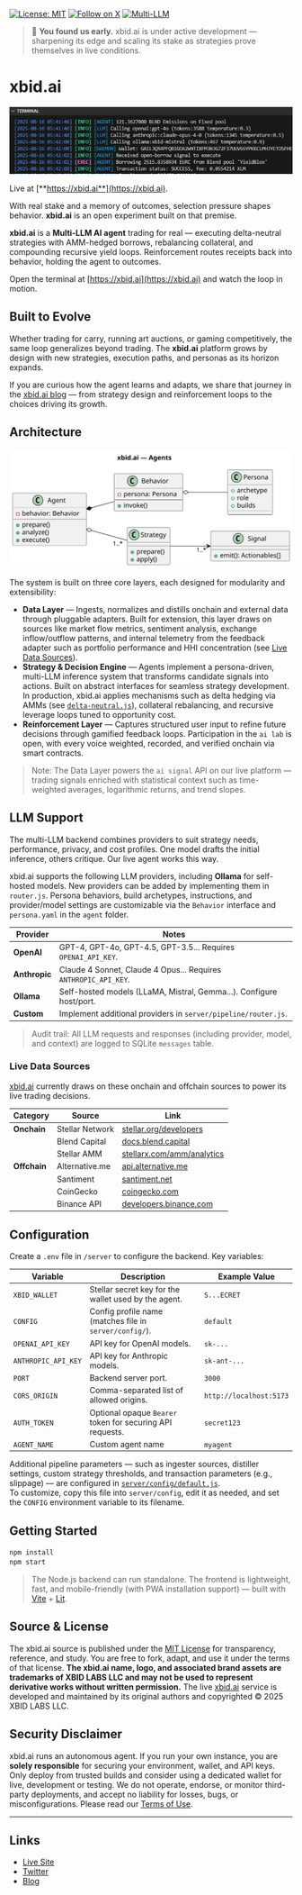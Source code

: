 [![License: MIT](https://img.shields.io/badge/License-MIT-blue.svg)](/LICENSE)
[![Follow on X](https://img.shields.io/badge/Follow%20on%20X-%40xbid__ai-black?logo=x)](https://x.com/xbid_ai)
[![Multi-LLM](https://img.shields.io/badge/Multi--LLM-Powered-blueviolet)](https://blog.xbid.ai)

> 🌱 **You found us early.** xbid.ai is under active development — sharpening its edge and scaling its stake as strategies prove themselves in live conditions.

# xbid.ai

![XBID Terminal](media/xbid-terminal.png)

Live at [**https://xbid.ai**](https://xbid.ai).

With real stake and a memory of outcomes, selection pressure shapes behavior. **xbid.ai** is an open experiment built on that premise.

**xbid.ai** is a **Multi-LLM AI agent** trading for real — executing delta-neutral strategies with AMM-hedged borrows, rebalancing collateral, and compounding recursive yield loops. Reinforcement routes receipts back into behavior, holding the agent to outcomes.

Open the terminal at [https://xbid.ai](https://xbid.ai) and watch the loop in motion.

## Built to Evolve

Whether trading for carry, running art auctions, or gaming competitively, the same loop generalizes beyond trading. The **xbid.ai** platform grows by design with new strategies, execution paths, and personas as its horizon expands.

If you are curious how the agent learns and adapts, we share that journey in the [xbid.ai blog](https://blog.xbid.ai) — from strategy design and reinforcement loops to the choices driving its growth.

## Architecture

![XBID Agents](media/agents-structure.svg)

The system is built on three core layers, each designed for modularity and extensibility:

* **Data Layer** — Ingests, normalizes and distills onchain and external data through pluggable adapters. Built for extension, this layer draws on sources like market flow metrics, sentiment analysis, exchange inflow/outflow patterns, and internal telemetry from the feedback adapter such as portfolio performance and HHI concentration (see [Live Data Sources](#live-data-sources)).
* **Strategy & Decision Engine** — Agents implement a persona-driven, multi-LLM inference system that transforms candidate signals into actions. Built on abstract interfaces for seamless strategy development. In production, xbid.ai applies mechanisms such as delta hedging via AMMs (see [`delta-neutral.js`](server/pipeline/agents/default/strategies/signals/delta-neutral.js)), collateral rebalancing, and recursive leverage loops tuned to opportunity cost.
* **Reinforcement Layer** — Captures structured user input to refine future decisions through gamified feedback loops. Participation in the `ai lab` is open, with every voice weighted, recorded, and verified onchain via smart contracts.

> Note: The Data Layer powers the `ai signal` API on our live platform — trading signals enriched with statistical context such as time-weighted averages, logarithmic returns, and trend slopes.

## LLM Support

The multi-LLM backend combines providers to suit strategy needs, performance, privacy, and cost profiles. One model drafts the initial inference, others critique. Our live agent works this way.

xbid.ai supports the following LLM providers, including **Ollama** for self-hosted models. New providers can be added by implementing them in `router.js`. Persona behaviors, build archetypes, instructions, and provider/model settings are customizable via the `Behavior` interface and `persona.yaml` in the `agent` folder.

| Provider      | Notes                                                               |
| ------------- | ------------------------------------------------------------------- |
| **OpenAI**    | GPT-4, GPT-4o, GPT-4.5, GPT-3.5... Requires `OPENAI_API_KEY`.       |
| **Anthropic** | Claude 4 Sonnet, Claude 4 Opus... Requires `ANTHROPIC_API_KEY`.     |
| **Ollama**    | Self-hosted models (LLaMA, Mistral, Gemma...). Configure host/port. |
| **Custom**    | Implement additional providers in `server/pipeline/router.js`.      |

> Audit trail: All LLM requests and responses (including provider, model, and context) are logged to SQLite `messages` table.

### Live Data Sources

[xbid.ai](https://xbid.ai) currently draws on these onchain and offchain sources to power its live trading decisions.

| **Category** | **Source**      | **Link**                                                             |
| ------------ | --------------- | -------------------------------------------------------------------- |
| **Onchain**  | Stellar Network | [stellar.org/developers](https://stellar.org/developers)             |
|              | Blend Capital   | [docs.blend.capital](https://docs.blend.capital/)                    |
|              | Stellar AMM     | [stellarx.com/amm/analytics](https://www.stellarx.com/amm/analytics) |
| **Offchain** | Alternative.me  | [api.alternative.me](https://api.alternative.me)                     |
|              | Santiment       | [santiment.net](https://santiment.net)                               |
|              | CoinGecko       | [coingecko.com](https://www.coingecko.com)                           |
|              | Binance API     | [developers.binance.com](https://developers.binance.com/)            |

## Configuration

Create a `.env` file in `/server` to configure the backend. Key variables:

| Variable            | Description                                               | Example Value           |
| ------------------- | --------------------------------------------------------- | ----------------------- |
| `XBID_WALLET`       | Stellar secret key for the wallet used by the agent.              | `S...ECRET`                 |
| `CONFIG`            | Config profile name (matches file in `server/config/`). | `default`               |
| `OPENAI_API_KEY`    | API key for OpenAI models.                                | `sk-...`                |
| `ANTHROPIC_API_KEY` | API key for Anthropic models.                             | `sk-ant-...`            |
| `PORT`              | Backend server port.                                      | `3000`                  |
| `CORS_ORIGIN`       | Comma-separated list of allowed origins.                  | `http://localhost:5173` |
| `AUTH_TOKEN`        | Optional opaque `Bearer` token for securing API requests.          | `secret123`           |
| `AGENT_NAME`        | Custom agent name          | `myagent`           | 

Additional pipeline parameters — such as ingester sources, distiller settings, custom strategy thresholds, and transaction parameters (e.g., slippage) — are configured in [`server/config/default.js`](server/config/default.js).  
To customize, copy this file into `server/config`, edit it as needed, and set the `CONFIG` environment variable to its filename.

## Getting Started

```bash
npm install
npm start
```

> The Node.js backend can run standalone. The frontend is lightweight, fast, and mobile-friendly (with PWA installation support) — built with [Vite](https://vite.dev) + [Lit](https://lit.dev).

## Source & License

The xbid.ai source is published under the [MIT License](LICENSE) for transparency, reference, and study.
You are free to fork, adapt, and use it under the terms of that license.
**The xbid.ai name, logo, and associated brand assets are trademarks of XBID LABS LLC and may not be used to represent derivative works without written permission.**
The live [xbid.ai](https://xbid.ai) service is developed and maintained by its original authors and copyrighted © 2025 XBID LABS LLC.

## Security Disclaimer

xbid.ai runs an autonomous agent. If you run your own instance, you are **solely responsible** for securing your environment, wallet, and API keys. Only deploy from trusted builds and consider using a dedicated wallet for live, development or testing. We do not operate, endorse, or monitor third-party deployments, and accept no liability for losses, bugs, or misconfigurations. Please read our [Terms of Use](https://xbid.ai/terms.txt).

---

## Links

- [Live Site](https://xbid.ai)
- [Twitter](https://x.com/xbid_ai)
- [Blog](https://blog.xbid.ai)
